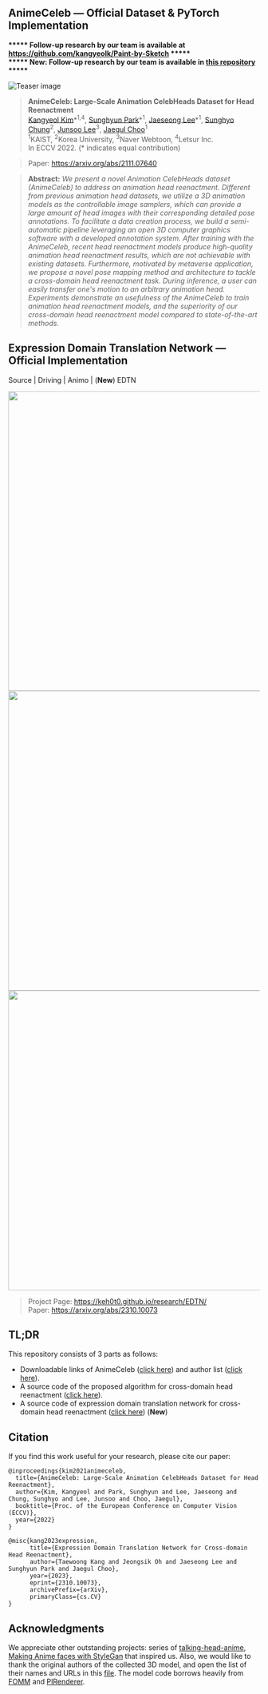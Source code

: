 ## AnimeCeleb &mdash; Official Dataset & PyTorch Implementation

**\*\*\*\*\* Follow-up research by our team is available at https://github.com/kangyeolk/Paint-by-Sketch \*\*\*\*\***<br>
**\*\*\*\*\* New: Follow-up research by our team is available in [this repository](./EDTN/) \*\*\*\*\***<br>



![Teaser image](./assets/teaser.png)

> **AnimeCeleb: Large-Scale Animation CelebHeads Dataset for Head Reenactment**<br>
> [Kangyeol Kim](https://kangyeolk.github.io/)\*<sup>1,4</sup>, [Sunghyun Park](https://psh01087.github.io)\*<sup>1</sup>, [Jaeseong Lee](https://leejesse.github.io/)\*<sup>1</sup>, [Sunghyo Chung](https://sunghyo.github.io/)<sup>2</sup>, [Junsoo Lee](https://ssuhan.github.io/)<sup>3</sup>, [Jaegul Choo](https://sites.google.com/site/jaegulchoo)<sup>1</sup><br>
> <sup>1</sup>KAIST, <sup>2</sup>Korea University, <sup>3</sup>Naver Webtoon, <sup>4</sup>Letsur Inc.<br>
> In ECCV 2022. (* indicates equal contribution)

> Paper: https://arxiv.org/abs/2111.07640 <br>
<!-- > Project page: TBD <br> -->

> **Abstract:** *We present a novel Animation CelebHeads dataset (AnimeCeleb) to address an animation head reenactment. Different from previous animation head datasets, we utilize a 3D animation models as the controllable image samplers, which can provide a large amount of head images with their corresponding detailed pose annotations. To facilitate a data creation process, we build a semi-automatic pipeline leveraging an open 3D computer graphics software with a developed annotation system. After training with the AnimeCeleb, recent head reenactment models produce high-quality animation head reenactment results, which are not achievable with existing datasets. Furthermore, motivated by metaverse application, we propose a novel pose mapping method and architecture to tackle a cross-domain head reenactment task. During inference, a user can easily transfer one's motion to an arbitrary animation head. Experiments demonstrate an usefulness of the AnimeCeleb to train animation head reenactment models, and the superiority of our cross-domain head reenactment model compared to state-of-the-art methods.*


## Expression Domain Translation Network &mdash; Official Implementation

Source | Driving | Animo | (**New**) EDTN

<img src="./EDTN/assets/result1.gif" width="600">
<img src="./EDTN/assets/result2.gif" width="600">
<img src="./EDTN/assets/result3.gif" width="600">

> Project Page: https://keh0t0.github.io/research/EDTN/ <br>
> Paper: https://arxiv.org/abs/2310.10073 <br>


## TL;DR
This repository consists of 3 parts as follows:
* Downloadable links of AnimeCeleb ([click here](https://forms.gle/wN1d6kNZv6sn6ad66)) and author list ([click here](https://drive.google.com/file/d/1N9hIshJ_gQcFmVeelmQhl7-j_zlyTcwN/view?usp=sharing)).
* A source code of the proposed algorithm for cross-domain head reenactment ([click here](./Animo/)). 
* A source code of expression domain translation network for cross-domain head reenactment ([click here](./EDTN/)) (**New**)


## Citation
If you find this work useful for your research, please cite our paper:

```
@inproceedings{kim2021animeceleb,
  title={AnimeCeleb: Large-Scale Animation CelebHeads Dataset for Head Reenactment},
  author={Kim, Kangyeol and Park, Sunghyun and Lee, Jaeseong and Chung, Sunghyo and Lee, Junsoo and Choo, Jaegul},
  booktitle={Proc. of the European Conference on Computer Vision (ECCV)},
  year={2022}
}
```

```
@misc{kang2023expression,
      title={Expression Domain Translation Network for Cross-domain Head Reenactment}, 
      author={Taewoong Kang and Jeongsik Oh and Jaeseong Lee and Sunghyun Park and Jaegul Choo},
      year={2023},
      eprint={2310.10073},
      archivePrefix={arXiv},
      primaryClass={cs.CV}
}
```


## Acknowledgments

We appreciate other outstanding projects: series of [talking-head-anime](https://github.com/pkhungurn), [Making Anime faces with StyleGan](https://www.gwern.net/Faces#stylegan-2) that inspired us.
Also, we would like to thank the original authors of the collected 3D model, and open the list of their names and URLs in this [file](https://drive.google.com/file/d/1N9hIshJ_gQcFmVeelmQhl7-j_zlyTcwN/view?usp=sharing).
The model code borrows heavily from [FOMM](https://github.com/AliaksandrSiarohin/first-order-model) and [PIRenderer](https://github.com/RenYurui/PIRender).
